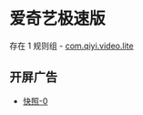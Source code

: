# 爱奇艺极速版

存在 1 规则组 - [com.qiyi.video.lite](/src/apps/com.qiyi.video.lite.ts)

## 开屏广告

- [快照-0](https://i.gkd.li/import/13797162)
